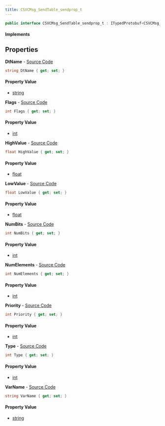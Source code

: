 ```yaml
---
title: CSVCMsg_SendTable_sendprop_t
---
```


```csharp
public interface CSVCMsg_SendTable_sendprop_t : ITypedProtobuf<CSVCMsg_SendTable_sendprop_t>, INativeHandle
```

#### Implements

## Properties

**DtName** - [Source Code](https://github.com/swiftly-solution/swiftlys2/blob/master/managed/src/SwiftlyS2.Generated/Protobufs/Interfaces/CSVCMsg_SendTable_sendprop_t.cs#L25)

```csharp
string DtName { get; set; }
```

#### Property Value

- [string](https://learn.microsoft.com/dotnet/api/system.string)

**Flags** - [Source Code](https://github.com/swiftly-solution/swiftlys2/blob/master/managed/src/SwiftlyS2.Generated/Protobufs/Interfaces/CSVCMsg_SendTable_sendprop_t.cs#L19)

```csharp
int Flags { get; set; }
```

#### Property Value

- [int](https://learn.microsoft.com/dotnet/api/system.int32)

**HighValue** - [Source Code](https://github.com/swiftly-solution/swiftlys2/blob/master/managed/src/SwiftlyS2.Generated/Protobufs/Interfaces/CSVCMsg_SendTable_sendprop_t.cs#L34)

```csharp
float HighValue { get; set; }
```

#### Property Value

- [float](https://learn.microsoft.com/dotnet/api/system.single)

**LowValue** - [Source Code](https://github.com/swiftly-solution/swiftlys2/blob/master/managed/src/SwiftlyS2.Generated/Protobufs/Interfaces/CSVCMsg_SendTable_sendprop_t.cs#L31)

```csharp
float LowValue { get; set; }
```

#### Property Value

- [float](https://learn.microsoft.com/dotnet/api/system.single)

**NumBits** - [Source Code](https://github.com/swiftly-solution/swiftlys2/blob/master/managed/src/SwiftlyS2.Generated/Protobufs/Interfaces/CSVCMsg_SendTable_sendprop_t.cs#L37)

```csharp
int NumBits { get; set; }
```

#### Property Value

- [int](https://learn.microsoft.com/dotnet/api/system.int32)

**NumElements** - [Source Code](https://github.com/swiftly-solution/swiftlys2/blob/master/managed/src/SwiftlyS2.Generated/Protobufs/Interfaces/CSVCMsg_SendTable_sendprop_t.cs#L28)

```csharp
int NumElements { get; set; }
```

#### Property Value

- [int](https://learn.microsoft.com/dotnet/api/system.int32)

**Priority** - [Source Code](https://github.com/swiftly-solution/swiftlys2/blob/master/managed/src/SwiftlyS2.Generated/Protobufs/Interfaces/CSVCMsg_SendTable_sendprop_t.cs#L22)

```csharp
int Priority { get; set; }
```

#### Property Value

- [int](https://learn.microsoft.com/dotnet/api/system.int32)

**Type** - [Source Code](https://github.com/swiftly-solution/swiftlys2/blob/master/managed/src/SwiftlyS2.Generated/Protobufs/Interfaces/CSVCMsg_SendTable_sendprop_t.cs#L13)

```csharp
int Type { get; set; }
```

#### Property Value

- [int](https://learn.microsoft.com/dotnet/api/system.int32)

**VarName** - [Source Code](https://github.com/swiftly-solution/swiftlys2/blob/master/managed/src/SwiftlyS2.Generated/Protobufs/Interfaces/CSVCMsg_SendTable_sendprop_t.cs#L16)

```csharp
string VarName { get; set; }
```

#### Property Value

- [string](https://learn.microsoft.com/dotnet/api/system.string)

